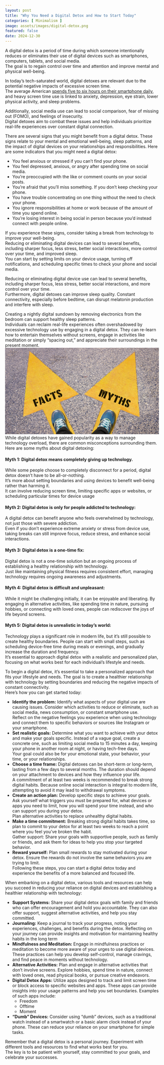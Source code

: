 ```yaml
---
layout: post
title: "Why You Need a Digital Detox and How to Start Today"
categories: [ Minimalism ]
image: assets/images/digital-detox.png
featured: false
date: 2024-12-30
---
```

A digital detox is a period of time during which someone intentionally reduces or eliminates their use of digital devices such as smartphones, computers, tablets, and social media.  
The goal is to regain control over time and attention and improve mental and physical well-being.  

In today’s tech-saturated world, digital detoxes are relevant due to the potential negative impacts of excessive screen time.  
The average American [spends five to six hours on their smartphone daily](https://www.statista.com/statistics/1224510/time-spent-per-day-on-smartphone-us/), and heavy screen time use is linked to anxiety, depression, eye strain, lower physical activity, and sleep problems.   

Additionally, social media use can lead to social comparison, fear of missing out (FOMO), and feelings of insecurity.  
Digital detoxes aim to combat these issues and help individuals prioritize real-life experiences over constant digital connection.

There are several signs that you might benefit from a digital detox. These signs relate to your mental and emotional well-being, sleep patterns, and the impact of digital devices on your relationships and responsibilities.
Here are some indicators that you might need a digital detox:
- You feel anxious or stressed if you can’t find your phone.
- You feel depressed, anxious, or angry after spending time on social media.
- You’re preoccupied with the like or comment counts on your social posts.
- You’re afraid that you’ll miss something. If you don’t keep checking your phone.
- You have trouble concentrating on one thing without the need to check your phone.
- You ignore responsibilities at home or work because of the amount of time you spend online.
- You’re losing interest in being social in person because you’d instead connect with people online.  

If you experience these signs, consider taking a break from technology to improve your well-being.   
Reducing or eliminating digital devices can lead to several benefits, including sharper focus, less stress, better social interactions, more control over your time, and improved sleep.  
You can start by setting limits on your device usage, turning off notifications, and scheduling specific times to check your phone and social media.

Reducing or eliminating digital device use can lead to several benefits, including sharper focus, less stress, better social interactions, and more control over your time.  
Furthermore, digital detoxes can improve sleep quality. Constant connectivity, especially before bedtime, can disrupt melatonin production and interfere with sleep. 

Creating a nightly digital sundown by removing electronics from the bedroom can support healthy sleep patterns.  
Individuals can reclaim real-life experiences often overshadowed by excessive technology use by engaging in a digital detox. They can re-learn how to entertain themselves without screens, engage in activities like meditation or simply “spacing out,” and appreciate their surroundings in the present moment.
![myth-vs-fact](/assets/images/fact-vs-myth.png)
While digital detoxes have gained popularity as a way to manage technology overload, there are common misconceptions surrounding them. 
Here are some myths about digital detoxing:  
#### Myth 1: Digital detox means completely giving up technology.   
While some people choose to completely disconnect for a period, digital detox doesn’t have to be all-or-nothing.   
It’s more about setting boundaries and using devices to benefit well-being rather than harming it.  
It can involve reducing screen time, limiting specific apps or websites, or scheduling particular times for device usage
#### Myth 2: Digital detox is only for people addicted to technology:
A digital detox can benefit anyone who feels overwhelmed by technology, not just those with severe addiction.   
Even if you don’t experience extreme anxiety or stress from device use, taking breaks can still improve focus, reduce stress, and enhance social interactions.
####  Myth 3: Digital detox is a one-time fix:
Digital detox is not a one-time solution but an ongoing process of establishing a healthy relationship with technology.   
Just like maintaining physical fitness requires consistent effort, managing technology requires ongoing awareness and adjustments.
#### Myth 4: Digital detox is difficult and unpleasant:
While it might be challenging initially, it can be enjoyable and liberating.  By engaging in alternative activities, like spending time in nature, pursuing hobbies, or connecting with loved ones, people can rediscover the joys of life beyond screens.
#### Myth 5: Digital detox is unrealistic in today’s world:
Technology plays a significant role in modern life, but it’s still possible to create healthy boundaries. People can start with small steps, such as scheduling device-free time during meals or evenings, and gradually increase the duration and frequency.   
It’s essential to approach digital detox with a realistic and personalized plan, focusing on what works best for each individual’s lifestyle and needs.

To begin a digital detox, it’s essential to take a personalized approach that fits your lifestyle and needs.
The goal is to create a healthier relationship with technology by setting boundaries and reducing the negative impacts of constant connectivity.  
Here’s how you can get started today:
-   **Identify the problem:** Identify what aspects of your digital use are causing issues. Consider which activities to reduce or eliminate, such as social media, news consumption, or constant smartphone use.   
Reflect on the negative feelings you experience when using technology and connect them to specific behaviors or sources like Instagram or your smartphone.
- **Set realistic goals:** Determine what you want to achieve with your detox and make your goals specific. Instead of a vague goal, create a concrete one, such as limiting social media to 15 minutes a day, keeping your phone in another room at night, or having tech-free days.   
Your goal could also be for your emotional state, your behavior, your time, or your relationships.
- **Choose a time frame:** Digital detoxes can be short-term or long-term, lasting from a few days to several months. The duration should depend on your attachment to devices and how they influence your life.  
A commitment of at least two weeks is recommended to break strong digital habits. Because online social interaction is integral to modern life, attempting to avoid it may lead to withdrawal symptoms.
- **Create an action plan:** Develop specific steps to achieve your goals. Ask yourself what triggers you must be prepared for, what devices or apps you need to limit, how you will spend your time instead, and who can support you during your detox.   
Plan alternative activities to replace unhealthy digital habits.
- **Make a time commitment:** Breaking strong digital habits takes time, so plan to commit to your detox for at least two weeks to reach a point where you feel you’ve broken the habit.  
Gather support: Share your goals with supportive people, such as family or friends, and ask them for ideas to help you stop your targeted behavior.
- **Reward yourself:** Plan small rewards to stay motivated during your detox. Ensure the rewards do not involve the same behaviors you are trying to limit.  
Following these steps, you can start a digital detox today and experience the benefits of a more balanced and focused life.

When embarking on a digital detox, various tools and resources can help you succeed in reducing your reliance on digital devices and establishing a healthier relationship with technology:  
- **Support Systems:** Share your digital detox goals with family and friends who can offer encouragement and hold you accountable. They can also offer support, suggest alternative activities, and help you stay committed.
- **Journaling:** Keep a journal to track your progress, noting your experiences, challenges, and benefits during the detox. Reflecting on your journey can provide insights and motivation for maintaining healthy habits in the long term
- **Mindfulness and Meditation:** Engage in mindfulness practices or meditation to become more aware of your urges to use digital devices. These practices can help you develop self-control, manage cravings, and find peace in moments without technology.
- **Alternative Activities:** Plan and engage in alternative activities that don’t involve screens. Explore hobbies, spend time in nature, connect with loved ones, read physical books, or pursue creative endeavors.
- **Digital Detox Apps:** Utilize apps designed to track and limit screen time or block access to specific websites and apps. These apps can provide insights into your usage patterns and help you set boundaries. Examples of such apps include:
	- Freedom
	- Offtime
	- Moment
- **“Dumb” Devices:** Consider using “dumb” devices, such as a traditional watch instead of a smartwatch or a basic alarm clock instead of your phone. These can reduce your reliance on your smartphone for simple tasks.

Remember that a digital detox is a personal journey. Experiment with different tools and resources to find what works best for you.   
The key is to be patient with yourself, stay committed to your goals, and celebrate your successes.